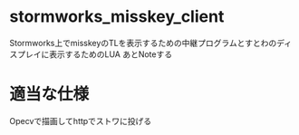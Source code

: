 # stormworks_misskey_client
Stormworks上でmisskeyのTLを表示するための中継プログラムとすとわのディスプレイに表示するためのLUA
あとNoteする
# 適当な仕様
Opecvで描画してhttpでストワに投げる
